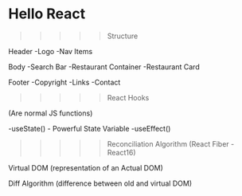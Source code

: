 # Hello React

> > > > > Structure

Header
-Logo
-Nav Items

Body
-Search Bar
-Restaurant Container
-Restaurant Card

Footer
-Copyright
-Links
-Contact

> > > > > React Hooks

(Are normal JS functions)

-useState() - Powerful State Variable
-useEffect()

> > > > > Reconciliation Algorithm (React Fiber - React16)

Virtual DOM (representation of an Actual DOM)

Diff Algorithm (difference between old and virtual DOM)
